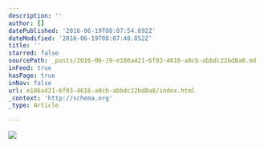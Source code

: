 ```yaml
---
description: ''
author: []
datePublished: '2016-06-19T08:07:54.692Z'
dateModified: '2016-06-19T08:07:40.852Z'
title: ''
starred: false
sourcePath: _posts/2016-06-19-e186a421-6f03-4616-a0cb-abbdc22bd8a8.md
inFeed: true
hasPage: true
inNav: false
url: e186a421-6f03-4616-a0cb-abbdc22bd8a8/index.html
_context: 'http://schema.org'
_type: Article

---
```

![](https://the-grid-user-content.s3-us-west-2.amazonaws.com/c273eb86-bc3f-46f8-b7d1-b35d4edbe8d9.jpg)